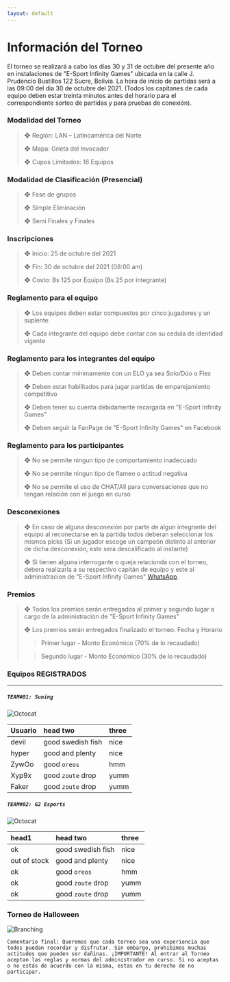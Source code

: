 ```yaml
---
layout: default
---
```


# Información del Torneo

El torneo se realizará a cabo los días 30 y 31 de octubre del presente año en instalaciones de "E-Sport Infinity Games" ubicada en la calle J. Prudencio Bustillos 122 Sucre, Bolivia. La hora de inicio de partidas será a las 09:00 del día 30 de octubre del 2021. (Todos los capitanes de cada equipo deben estar treinta minutos antes del horario para el correspondiente sorteo de partidas y para pruebas de conexión).


### Modalidad del Torneo

> ❖ Región: LAN – Latinoamérica del Norte
>
> ❖ Mapa: Grieta del Invocador
>
> ❖ Cupos Limitados: 16 Equipos


### Modalidad de Clasificación (Presencial)

> ❖ Fase de grupos
>
> ❖ Simple Eliminación
>
> ❖ Semi Finales y Finales


### Inscripciones

>   ❖ Inicio: 25 de octubre del 2021
>
>   ❖ Fin: 30 de octubre del 2021 (08:00 am)
>
>   ❖ Costo: Bs 125 por Equipo (Bs 25 por integrante)


### Reglamento para el equipo

> ❖ Los equipos deben estar compuestos por cinco jugadores y un suplente
>
> ❖ Cada integrante del equipo debe contar con su cedula de identidad vigente


### Reglamento para los integrantes del equipo

> ❖ Deben contar mínimamente con un ELO ya sea Solo/Dúo o Flex
>
> ❖ Deben estar habilitados para jugar partidas de emparejamiento competitivo
>
> ❖ Deben tener su cuenta debidamente recargada en "E-Sport Infinity Games"
> 
> ❖ Deben seguir la FanPage de "E-Sport Infinity Games" en Facebook


### Reglamento para los participantes

> ❖ No se permite ningun tipo de comportamiento inadecuado
>
> ❖ No se permite ningun tipo de flameo o actitud negativa
>
> ❖ No se permite el uso de CHAT/All para conversaciones que no tengan relación con el juego en curso


### Desconexiones

> ❖ En caso de alguna desconexión por parte de algun integrante del equipo al reconectarse en la partida todos deberan seleccionar los mismos picks (Si un jugador escoge un campeón distinto al anterior de dicha desconexión, este será descalificado al instante)
>
> ❖ Si tienen alguna interrogante o queja relacionda con el torneo, debera realizarla a su respectivo capitán de equipo y este al administracion de "E-Sport Infinity Games" [WhatsApp](https://api.whatsapp.com/send?phone=59171055817&fbclid=IwAR0J0xFZZbgT1R35erd69d58AWKPLp_crR8ULQzBnkQcl-FRbF_62AAvtLM).
> 

### Premios
> ❖ Todos los premios serán entregados al primer y segundo lugar a cargo de la administración de "E-Sport Infinity Games"
>
> ❖ Los premios serán entregados finalizado el torneo. Fecha y Horario
>>    Primer lugar - Monto Económico (70% de lo recaudado)
>    
>>    Segundo lugar - Monto Económico (30% de lo recaudado)

### Equipos REGISTRADOS

* * *

##### `TEAM#01: Suning`
![Octocat](https://github.githubassets.com/images/icons/emoji/octocat.png)

| Usuario      | head two          | three |
|:-------------|:------------------|:------|
| devil        | good swedish fish | nice  |
| hyper        | good and plenty   | nice  |
| ZywOo        | good `oreos`      | hmm   |
| Xyp9x        | good `zoute` drop | yumm  |
| Faker        | good `zoute` drop | yumm  |

##### `TEAM#02: G2 Esports`
![Octocat](https://github.githubassets.com/images/icons/emoji/octocat.png)


| **head1**        | head two          | three |
|:-------------|:------------------|:------|
| ok           | good swedish fish | nice  |
| out of stock | good and plenty   | nice  |
| ok           | good `oreos`      | hmm   |
| ok           | good `zoute` drop | yumm  |
| ok           | good `zoute` drop | yumm  |


### Torneo de Halloween

![Branching](https://scontent.flpb1-1.fna.fbcdn.net/v/t1.6435-9/247721705_133469059036644_578619263817605514_n.jpg?_nc_cat=104&ccb=1-5&_nc_sid=730e14&_nc_ohc=BhFcZJfUKScAX-BeYEF&tn=b7h5rVAnSyZKabcc&_nc_ht=scontent.flpb1-1.fna&oh=78856f904bd0427e208008a1586666ad&oe=619FB9B8)

```
Comentario final: Queremos que cada torneo sea una experiencia que todos puedan recordar y disfrutar. Sin embargo, prohibimos muchas actitudes que pueden ser dañinas. ¡IMPORTANTE! Al entrar al Torneo aceptan las reglas y normas del administrador en curso. Si no aceptas o no estás de acuerdo con la misma, estas en tu derecho de no participar.
```
